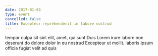 ```yaml
---
date: 2017-01-03
type: event
cancelled: false
title: Excepteur reprehenderit in labore nostrud
---
```

tempor culpa sit sint elit, amet, qui sunt Duis Lorem irure labore non deserunt do dolore dolor in eu nostrud Excepteur ut mollit. laboris ipsum officia fugiat velit ad quis